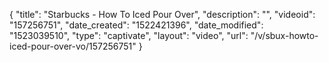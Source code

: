 {
    "title": "Starbucks - How To Iced Pour Over",
    "description": "",
    "videoid": "157256751",
    "date_created": "1522421396",
    "date_modified": "1523039510",
    "type": "captivate",
    "layout": "video",
    "url": "\/v\/sbux-howto-iced-pour-over-vo\/157256751"
}